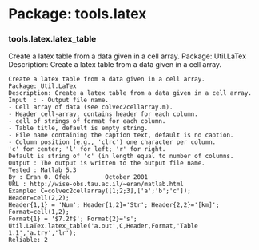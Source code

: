 # Package: tools.latex


### tools.latex.latex_table

Create a latex table from a data given in a cell array. Package: Util.LaTex Description: Create a latex table from a data given in a cell array.


    
    Create a latex table from a data given in a cell array.  
    Package: Util.LaTex  
    Description: Create a latex table from a data given in a cell array.  
    Input  : - Output file name.  
    - Cell array of data (see colvec2cellarray.m).  
    - Header cell-array, contains header for each column.  
    - cell of strings of format for each column.  
    - Table title, default is empty string.  
    - File name containing the caption text, default is no caption.  
    - Column position (e.g., 'clrc') one character per column.  
    'c' for center; 'l' for left; 'r' for right.  
    Default is string of 'c' (in length equal to number of columns.  
    Output : The output is written to the output file name.  
    Tested : Matlab 5.3  
    By : Eran O. Ofek          October 2001  
    URL : http://wise-obs.tau.ac.il/~eran/matlab.html  
    Example: C=colvec2cellarray([1;2;3],['a';'b';'c']);  
    Header=cell(2,2);  
    Header{1,1} = 'Num'; Header{1,2}='Str'; Header{2,2}='[km]';  
    Format=cell(1,2);  
    Format{1} = '$7.2f$'; Format{2}='s';  
    Util.LaTex.latex_table('a.out',C,Header,Format,'Table 1.1','a.try','lr');  
    Reliable: 2  
      
      
